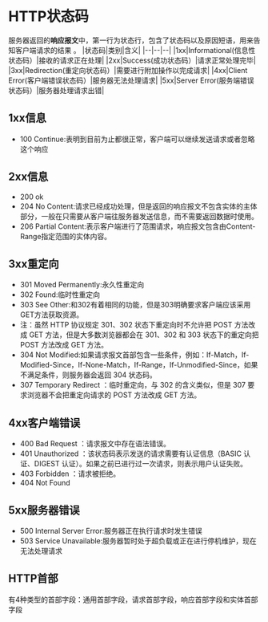 # HTTP状态码
服务器返回的**响应报文**中，第一行为状态行，包含了状态码以及原因短语，用来告知客户端请求的结果  。
|状态码|类别|含义|
|--|--|--|
|1xx|Informational(信息性状态码）|接收的请求正在处理|
|2xx|Success(成功状态码）|请求正常处理完毕|
|3xx|Redirection(重定向状态码）|需要进行附加操作以完成请求|
|4xx|Client Error(客户端错误状态码）|服务器无法处理请求|
|5xx|Server Error(服务端错误状态码）|服务器处理请求出错|

## 1xx信息
- 100 Continue:表明到目前为止都很正常，客户端可以继续发送请求或者忽略这个响应

## 2xx信息
- 200 ok
- 204 No Content:请求已经成功处理，但是返回的响应报文不包含实体的主体部分，一般在只需要从客户端往服务器发送信息，而不需要返回数据时使用。
- 206 Partial Content:表示客户端进行了范围请求，响应报文包含由Content-Range指定范围的实体内容。

## 3xx重定向
- 301 Moved Permanently:永久性重定向
- 302 Found:临时性重定向
- 303 See Other:和302有着相同的功能，但是303明确要求客户端应该采用GET方法获取资源。
- 注：虽然 HTTP 协议规定 301、302 状态下重定向时不允许把 POST 方法改成 GET 方法，但是大多数浏览器都会在 301、302 和 303 状态下的重定向把 POST 方法改成 GET 方法。
- 304 Not Modified:如果请求报文首部包含一些条件，例如：If-Match，If-Modified-Since，If-None-Match，If-Range，If-Unmodified-Since，如果不满足条件，则服务器会返回 304 状态码。
- 307 Temporary Redirect ：临时重定向，与 302 的含义类似，但是 307 要求浏览器不会把重定向请求的 POST 方法改成 GET 方法。

## 4xx客户端错误
- 400 Bad Request ：请求报文中存在语法错误。
- 401 Unauthorized ：该状态码表示发送的请求需要有认证信息（BASIC 认证、DIGEST 认证）。如果之前已进行过一次请求，则表示用户认证失败。
- 403 Forbidden ：请求被拒绝。
- 404 Not Found

## 5xx服务器错误
- 500 Internal Server Error:服务器正在执行请求时发生错误
- 503 Service Unavailable:服务器暂时处于超负载或正在进行停机维护，现在无法处理请求

## HTTP首部
有4种类型的首部字段：通用首部字段，请求首部字段，响应首部字段和实体首部字段
